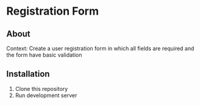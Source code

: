 # Registration Form

## About
Context: Create a user registration form in which all fields are required and the form have basic validation

## Installation

1. Clone this repository
2. Run development server